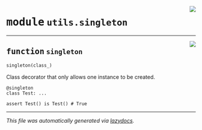 <!-- markdownlint-disable -->

<a href="https://github.com/qtstrap/qtstrap/blob/master/qtstrap/utils/singleton.py#L0"><img align="right" style="float:right;" src="https://img.shields.io/badge/-source-cccccc?style=flat-square"></a>

# <kbd>module</kbd> `utils.singleton`





---

<a href="https://github.com/qtstrap/qtstrap/blob/master/qtstrap/utils/singleton.py#L1"><img align="right" style="float:right;" src="https://img.shields.io/badge/-source-cccccc?style=flat-square"></a>

## <kbd>function</kbd> `singleton`

```python
singleton(class_)
```

Class decorator that only allows one instance to be created. 

```
@singleton
class Test: ...

assert Test() is Test() # True
``` 




---

_This file was automatically generated via [lazydocs](https://github.com/ml-tooling/lazydocs)._
